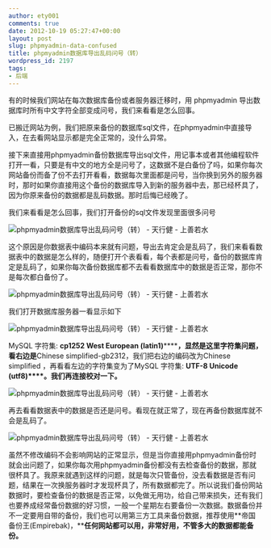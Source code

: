 ```yaml
---
author: ety001
comments: true
date: 2012-10-19 05:27:47+00:00
layout: post
slug: phpmyadmin-data-confused
title: phpmyadmin数据库导出乱码问号（转）
wordpress_id: 2197
tags:
- 后端
---
```


有的时候我们网站在每次数据库备份或者服务器迁移时，用 phpmyadmin 导出数据库时所有中文字符全部变成问号，我们来看看是怎么回事。

已搬迁网站为例，我们把原来备份的数据库sql文件，在phpmyadmin中直接导入，在去看网站显示都是完全正常的，没什么异常。

接下来直接用phpmyadmin备份数据库导出sql文件，用记事本或者其他编程软件打开一看，只要是有中文的地方全是问号了，这数据不是白备份了吗，如果你每次网站备份而备了份不去打开看看，数据每次里面都是问号，当你换到另外的服务器时，那时如果你直接用这个备份的数据库导入到新的服务器中去，那已经杯具了，因为你原来备份的数据都是乱码数据。那时后悔已经晚了。<!-- more -->

我们来看看是怎么回事，我们打开备份的sql文件发现里面很多问号


![phpmyadmin数据库导出乱码问号（转） - 天行健 - 上善若水](http://img4.ph.126.net/KZZ0Xk1hTvypYw4lI_q--A==/2498371893301624354.jpg)









这个原因是你数据表中编码本来就有问题，导出去肯定会是乱码了，我们来看看数据表中的数据是怎么样的，随便打开个表看看，每个表都是问号，备份的数据库肯定是乱码了，如果你每次备份数据库都不去看看数据库中的数据是否正常，那你不是每次都白备份了。


![phpmyadmin数据库导出乱码问号（转） - 天行健 - 上善若水](http://img1.ph.126.net/XuYyweT4F1WrZrr7l1Sqrg==/1644376813960835061.jpg)




我们打开数据库服务器一看显示如下


![phpmyadmin数据库导出乱码问号（转） - 天行健 - 上善若水](http://img0.ph.126.net/NzWzNsH2cBQ4BmoR0qKgog==/6597784449214234410.jpg)







MySQL 字符集: **cp1252 West European (latin1)********，显然是这里字符集问题，看右边是**Chinese simplified-gb2312，我们把右边的编码改为Chinese simplified ，再看看左边的字符集变为了MySQL 字符集: **UTF-8 Unicode (utf8)****。我们再连接校对一下。**







![phpmyadmin数据库导出乱码问号（转） - 天行健 - 上善若水](http://img2.ph.126.net/QUeoLtbxxKJIKsT5H_nFzw==/6598061526144262102.jpg)




再去看看数据表中的数据是否还是问号。看现在就正常了，现在再备份数据库就不会是乱码了。







![phpmyadmin数据库导出乱码问号（转） - 天行健 - 上善若水](http://img9.ph.126.net/mGFIUU6lJDXBxGbjTxsQvQ==/3031485499190947839.jpg)









虽然不修改编码不会影响网站的正常显示，但是当你直接用phpmyadmin备份时就会出问题了，如果你每次用phpmyadmin备份都没有去检查备份的数据，那就很杯具了。我原来就遇到这样的问题，就是每次只管备份，没去看数据是否有问题，结果在一次换服务器时才发现杯具了，所有数据都完了。所以说我们备份网站数据时，要检查备份的数据是否正常，以免做无用功，给自己带来损失，还有我们也要养成经常备份数据的好习惯，一般一个星期左右要备份一次数据。数据备份并不一定要用自带的备份，我们也可以用第三方工具来备份数据，推荐使用**帝国备份王(Empirebak)，****任何网站都可以用，非常好用，不管多大的数据都能备份。**
